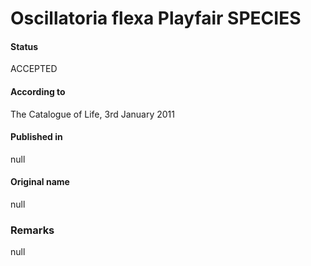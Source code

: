 Oscillatoria flexa Playfair SPECIES
=======

#### Status
ACCEPTED

#### According to
The Catalogue of Life, 3rd January 2011

#### Published in
null

#### Original name
null

### Remarks
null